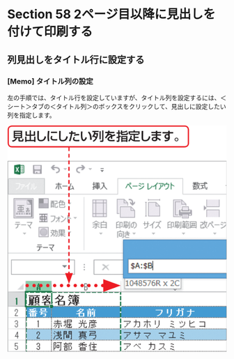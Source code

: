 # Section 58 2ページ目以降に見出しを付けて印刷する

## 列見出しをタイトル行に設定する

### [Memo] タイトル列の設定

左の手順では、タイトル行を設定していますが、タイトル列を設定するには、＜シート＞タブの＜タイトル列＞のボックスをクリックして、見出しに設定したい列を指定します。

![memo](005.png)
